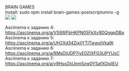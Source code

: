BRAIN GAMES <br>
Install: sudo npm install brain-games-postscriptumno -g <br>
<a href="https://codeclimate.com/github/postscriptumno/project-lvl1-s486"><img src="https://api.codeclimate.com/v1/badges/a99a88d28ad37a79dbf6/maintainability"/></a>
<a href="https://travis-ci.org/postscriptumno/project-lvl1-s486"><img src="https://travis-ci.org/travis-ci/travis-web.svg?branch=master"/></a> <br>

Asciinema к заданию 4: https://asciinema.org/a/V59WFbHKPN05FkXv9DQggpDBa<br>
Asciinema к заданию 5: https://asciinema.org/a/UH2Xd34ZixiIYTITwwxlVka9t<br>
Asciinema к заданию 6: https://asciinema.org/a/RMsDlUDP7iyE0ZIXFG3UPYUsC<br>
Asciinema к заданию 7: https://asciinema.org/a/y9HsoZkUnm5zw0YSafXOsjIEU
